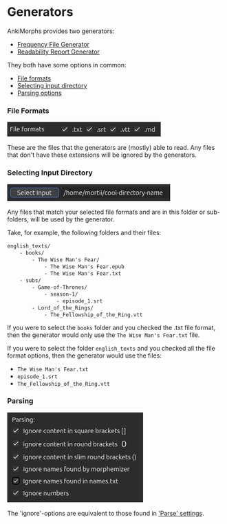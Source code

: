 # Generators

AnkiMorphs provides two generators:

- [Frequency File Generator](generators/frequency-file-generator.md)
- [Readability Report Generator](generators/readability-report-generator.md)

They both have some options in common:

- [File formats](#file-formats)
- [Selecting input directory](#selecting-input-directory)
- [Parsing options](#parsing)

### File Formats

![file_formats.png](../../img/file_formats.png)

These are the files that the generators are (mostly) able to read. Any files that don't have these extensions will be
ignored by the generators.

### Selecting Input Directory

![generator-select-input.png](../../img/generator-select-input.png)

Any files that match your selected file formats and are in this folder or sub-folders,
will be used by the generator.

Take, for example, the following folders and their files:

```
english_texts/
    - books/
        - The Wise Man's Fear/
            - The Wise Man's Fear.epub
            - The Wise Man's Fear.txt
    - subs/
        - Game-of-Thrones/
            - season-1/
                - episode_1.srt
        - Lord_of_the_Rings/
            - The_Fellowship_of_the_Ring.vtt

```

If you were to select the `books` folder and you checked the .txt file format, then the generator would
only use the `The Wise Man's Fear.txt` file.

If you were to select the folder `english_texts` and you checked all the file format options, then the generator would
use the files:

- `The Wise Man's Fear.txt`
- `episode_1.srt`
- `The_Fellowship_of_the_Ring.vtt`

### Parsing

![generator-parsing-options.png](../../img/generator-parsing-options.png)

The 'ignore'-options are equivalent to those found in ['Parse' settings](../setup/settings/parse.md).


